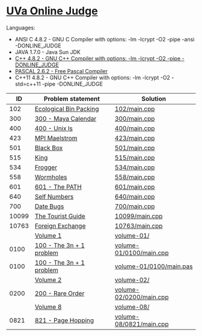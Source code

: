 # [UVa Online Judge](http://uva.onlinejudge.org/)

Languages:

- ANSI C 4.8.2 - GNU C Compiler with options: -lm -lcrypt -O2 -pipe -ansi -DONLINE_JUDGE
- JAVA 1.7.0 - Java Sun JDK
- [C++ 4.8.2 - GNU C++ Compiler with options: -lm -lcrypt -O2 -pipe -DONLINE_JUDGE](c++.md)
- [PASCAL 2.6.2 - Free Pascal Compiler](pascal.md)
- C++11 4.8.2 - GNU C++ Compiler with options: -lm -lcrypt -O2 -std=c++11 -pipe -DONLINE_JUDGE


| ID    | Problem statement                                                                                                                       | Solution                                           |
|-------|-----------------------------------------------------------------------------------------------------------------------------------------|----------------------------------------------------|
| 102   | [Ecological Bin Packing](https://uva.onlinejudge.org/index.php?option=com_onlinejudge&Itemid=8&category=3&page=show_problem&problem=38) | [102/main.cpp](102/main.cpp)                       |
| 300   | [300 - Maya Calendar](http://uva.onlinejudge.org/index.php?option=com_onlinejudge&Itemid=8&category=5&page=show_problem&problem=236)    | [300/main.cpp](300/main.cpp)                       |
| 400   | [400 - Unix ls](http://uva.onlinejudge.org/index.php?option=com_onlinejudge&Itemid=8&category=6&page=show_problem&problem=341)          | [400/main.cpp](400/main.cpp)                       |
| 423   | [MPI Maelstrom](https://uva.onlinejudge.org/index.php?option=com_onlinejudge&Itemid=8&page=show_problem&problem=364)                    | [423/main.cpp](423/main.cpp)                       |
| 501   | [Black Box](https://uva.onlinejudge.org/index.php?option=com_onlinejudge&Itemid=8&category=7&page=show_problem&problem=442)             | [501/main.cpp](501/main.cpp)                       |
| 515   | [King](https://uva.onlinejudge.org/index.php?option=onlinejudge&page=show_problem&problem=456)                                          | [515/main.cpp](515/main.cpp)                       |
| 534   | [Frogger](https://uva.onlinejudge.org/index.php?option=com_onlinejudge&Itemid=8&category=7&page=show_problem&problem=475)               | [534/main.cpp](534/main.cpp)                       |
| 558   | [Wormholes](https://uva.onlinejudge.org/index.php?option=com_onlinejudge&Itemid=8&page=show_problem&problem=499)                        | [558/main.cpp](558/main.cpp)                       |
| 601   | [601 - The PATH](http://uva.onlinejudge.org/index.php?option=com_onlinejudge&Itemid=8&category=8&page=show_problem&problem=542)         | [601/main.cpp](601/main.cpp)                       |
| 640   | [Self Numbers](https://uva.onlinejudge.org/index.php?option=com_onlinejudge&Itemid=8&category=8&page=show_problem&problem=581)          | [640/main.cpp](640/main.cpp)                       |
| 700   | [Date Bugs](http://uva.onlinejudge.org/index.php?option=com_onlinejudge&Itemid=8&category=9&page=show_problem&problem=641)              | [700/main.cpp](700/main.cpp)                       |
| 10099 | [The Tourist Guide](https://uva.onlinejudge.org/index.php?option=com_onlinejudge&Itemid=8&category=12&page=show_problem&problem=1040)   | [10099/main.cpp](10099/main.cpp)                   |
| 10763 | [Foreign Exchange](https://uva.onlinejudge.org/index.php?option=com_onlinejudge&Itemid=8&category=19&page=show_problem&problem=1704)    | [10763/main.cpp](10763/main.cpp)                   |
|       | [Volume 1](https://onlinejudge.org/index.php?option=com_onlinejudge&Itemid=8&category=3)                                                | [volume-01/](volume-01/)                           |
| 0100  | [100 - The 3n + 1 problem](https://onlinejudge.org/index.php?option=com_onlinejudge&Itemid=8&category=3&page=show_problem&problem=36)   | [volume-01/0100/main.cpp](volume-01/0100/main.cpp) |
| 0100  | [100 - The 3n + 1 problem](https://onlinejudge.org/index.php?option=com_onlinejudge&Itemid=8&category=3&page=show_problem&problem=36)   | [volume-01/0100/main.pas](volume-01/0100/main.pas) |
|       | [Volume 2](https://onlinejudge.org/index.php?option=com_onlinejudge&Itemid=8&category=4)                                                | [volume-02/](volume-02/)                           |
| 0200  | [200 - Rare Order](https://onlinejudge.org/index.php?option=com_onlinejudge&Itemid=8&category=4&page=show_problem&problem=136)          | [volume-02/0200/main.cpp](volume-02/0200/main.cpp) |
|       | [Volume 8](https://onlinejudge.org/index.php?option=com_onlinejudge&Itemid=8&category=10)                                               | [volume-08/](volume-08/)                           |
| 0821  | [821 - Page Hopping](https://onlinejudge.org/index.php?option=com_onlinejudge&Itemid=8&category=10&page=show_problem&problem=762)       | [volume-08/0821/main.cpp](volume-08/0821/main.cpp) |

